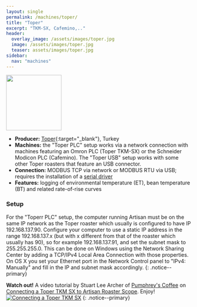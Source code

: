 ```yaml
---
layout: single
permalink: /machines/toper/
title: "Toper"
excerpt: "TKM-SX, Cafemino,.."
header:
  overlay_image: /assets/images/toper.jpg
  image: /assets/images/toper.jpg
  teaser: assets/images/toper.jpg
sidebar:
  nav: "machines"
---
```

<img class="tab-image" src="{{ site.baseurl }}/assets/images/supporter-badge.png" width="150px">

* __Producer:__ [Toper](http://www.toper.com){:target="_blank"}, Turkey
* __Machines:__ the "Toper PLC" setup works via a network connection with machines featuring an Omron PLC (Toper TKM-SX) or the Schneider Modicon PLC (Cafemino). The "Toper USB" setup works with some other Toper roasters that feature an USB connector.
* __Connection:__ MODBUS TCP via network or MODBUS RTU via USB; requires the installation of a [serial driver](/modbus_serial/)
* __Features:__ logging of environmental temperature (ET), bean temperature (BT) and related rate-of-rise curves

### Setup

For the "Toperr PLC" setup, the computer running Artisan must be on the same IP network as the Toper roaster which usually is configured to have IP 192.168.137.90. Configure your computer to use a static IP address in the range 192.168.137.x (but with x different from that of the roaster which usually has 90), so for example 192.168.137.91, and set the subnet mask to 255.255.255.0. This can be done on Windows using the Network Sharing Center by adding a TCP/IPv4 Local Area Connection with those properties. On OS X you set your Ethernet port in the Network Control panel to "IPv4: Manually" and fill in the IP and subnet mask accordingly.
{: .notice--primary}

**Watch out!**
A video tutorial by Stuart Lee Archer of [Pumphrey's Coffee](http://www.pumphreys-coffee.co.uk) on [Connecting a Toper TKM SX to Artisan Roaster Scope](https://youtu.be/e4nrlxgq04o). Enjoy!
[![Connecting a Toper TKM SX](http://img.youtube.com/vi/e4nrlxgq04o/0.jpg)](https://youtu.be/e4nrlxgq04o)
{: .notice--primary}